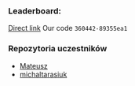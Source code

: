 ### Leaderboard:

[Direct link](https://adventofcode.com/2024/leaderboard/private/view/360442)
Our code `360442-89355ea1`

### Repozytoria uczestników

- [Mateusz](https://github.com/stepaniukm/AdventOfCode/tree/main/2024)
- [michaltarasiuk](https://github.com/michaltarasiuk/aoc/tree/main/year_24)
